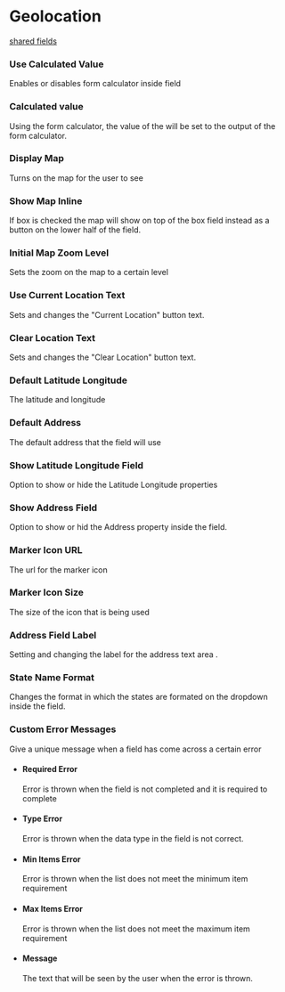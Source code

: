 # Geolocation
[shared fields](/shared-inspector-components.md ':include')
### Use Calculated Value
Enables or disables form calculator inside field
### Calculated value
Using the form calculator, the value of the will be set to the output of the form calculator.
### Display Map
Turns on the map for the user to see
### Show Map Inline
If box is checked the map will show on top of the box field instead as a button on the lower half of the field.
### Initial Map Zoom Level
Sets the zoom on the map to a certain level
### Use Current Location Text
Sets and changes the "Current Location" button text.
### Clear Location Text
Sets and changes the "Clear Location" button text.
### Default Latitude Longitude
The latitude and longitude 
### Default Address
The default address that the field will use
### Show Latitude Longitude Field
Option to show or hide the Latitude Longitude properties
### Show Address Field
Option to show or hid the Address property inside the field.
### Marker Icon URL
The url for the marker icon
### Marker Icon Size
The size of the icon that is being used
### Address Field Label
Setting and changing the label for the address text area .
### State Name Format
Changes the format in which the states are formated on the dropdown inside the field.
### Custom Error Messages
Give a unique message when a field has come across a certain error
- #### Required Error
	Error is thrown when the field is not completed and it is required to complete
- #### Type Error
	Error is thrown when the data type in the field is not correct.
- #### Min Items Error
	Error is thrown when the list does not meet the minimum item requirement
- #### Max Items Error
	Error is thrown when the list does not meet the maximum item requirement
- #### Message
	The text that will be seen by the user when the error is thrown.


